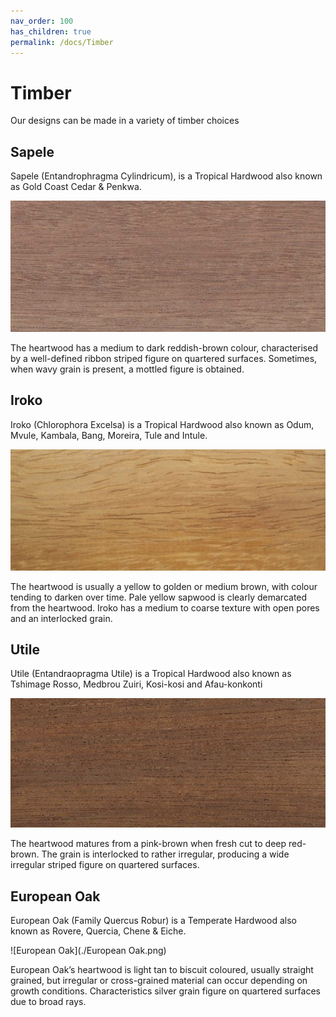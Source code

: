 ```yaml
---
nav_order: 100
has_children: true
permalink: /docs/Timber
---
```

# Timber
Our designs can be made in a variety of timber choices

## Sapele
Sapele (Entandrophragma Cylindricum), is a
Tropical Hardwood
also known as Gold Coast Cedar & Penkwa.

![Sapele](./Sapele.png)

The heartwood has a medium to dark reddish-brown colour, characterised by a well-defined
ribbon striped figure on quartered surfaces. Sometimes, when wavy grain is present,
a mottled figure is obtained.

## Iroko
Iroko (Chlorophora Excelsa)
is a Tropical Hardwood
also known as Odum, Mvule, Kambala, Bang,
Moreira, Tule and Intule.

![Iroko](./Iroko.png)

The heartwood is usually a yellow to golden or medium brown, with colour tending to darken
over time. Pale yellow sapwood is clearly demarcated from the heartwood. Iroko has a medium to coarse
texture with open pores and an interlocked grain.


## Utile
Utile (Entandraopragma Utile)
is a Tropical Hardwood
also known as Tshimage Rosso, Medbrou
Zuiri, Kosi-kosi and Afau-konkonti

![Utile](./Utile.png)

The heartwood matures from a pink-brown when fresh cut to deep red-brown. The grain is
interlocked to rather irregular, producing a wide irregular striped figure on quartered surfaces.


## European Oak
European Oak
(Family Quercus Robur)
is a
Temperate Hardwood
also known as Rovere, Quercia, Chene & Eiche.

![European Oak](./European Oak.png)

European Oak’s heartwood is light tan to biscuit coloured, usually straight grained, but
irregular or cross-grained material can occur depending on growth conditions. Characteristics silver grain
figure on quartered surfaces due to broad rays.
